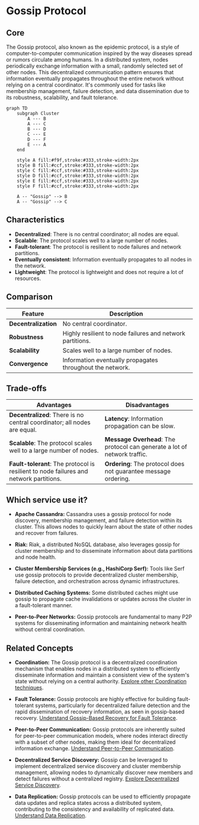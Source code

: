 # Gossip Protocol

## Core

The Gossip protocol, also known as the epidemic protocol, is a style of computer-to-computer communication inspired by the way diseases spread or rumors circulate among humans. In a distributed system, nodes periodically exchange information with a small, randomly selected set of other nodes. This decentralized communication pattern ensures that information eventually propagates throughout the entire network without relying on a central coordinator. It's commonly used for tasks like membership management, failure detection, and data dissemination due to its robustness, scalability, and fault tolerance.

```mermaid
graph TD
    subgraph Cluster
        A --- B
        A --- C
        B --- D
        C --- E
        D --- F
        E --- A
    end

    style A fill:#f9f,stroke:#333,stroke-width:2px
    style B fill:#ccf,stroke:#333,stroke-width:2px
    style C fill:#ccf,stroke:#333,stroke-width:2px
    style D fill:#ccf,stroke:#333,stroke-width:2px
    style E fill:#ccf,stroke:#333,stroke-width:2px
    style F fill:#ccf,stroke:#333,stroke-width:2px

    A -- "Gossip" --> B
    A -- "Gossip" --> C
```

## Characteristics

- **Decentralized**: There is no central coordinator; all nodes are equal.
- **Scalable**: The protocol scales well to a large number of nodes.
- **Fault-tolerant**: The protocol is resilient to node failures and network partitions.
- **Eventually consistent**: Information eventually propagates to all nodes in the network.
- **Lightweight**: The protocol is lightweight and does not require a lot of resources.

## Comparison

| Feature | Description |
|---|---|
| **Decentralization** | No central coordinator. |
| **Robustness** | Highly resilient to node failures and network partitions. |
| **Scalability** | Scales well to a large number of nodes. |
| **Convergence** | Information eventually propagates throughout the network. |

## Trade-offs

| Advantages | Disadvantages |
|---|---|
| **Decentralized**: There is no central coordinator; all nodes are equal. | **Latency**: Information propagation can be slow. |
| **Scalable**: The protocol scales well to a large number of nodes. | **Message Overhead**: The protocol can generate a lot of network traffic. |
| **Fault-tolerant**: The protocol is resilient to node failures and network partitions. | **Ordering**: The protocol does not guarantee message ordering. |

## Which service use it?



-   **Apache Cassandra:** Cassandra uses a gossip protocol for node discovery, membership management, and failure detection within its cluster. This allows nodes to quickly learn about the state of other nodes and recover from failures.

-   **Riak:** Riak, a distributed NoSQL database, also leverages gossip for cluster membership and to disseminate information about data partitions and node health.

-   **Cluster Membership Services (e.g., HashiCorp Serf):** Tools like Serf use gossip protocols to provide decentralized cluster membership, failure detection, and orchestration across dynamic infrastructures.

-   **Distributed Caching Systems:** Some distributed caches might use gossip to propagate cache invalidations or updates across the cluster in a fault-tolerant manner.

-   **Peer-to-Peer Networks:** Gossip protocols are fundamental to many P2P systems for disseminating information and maintaining network health without central coordination.

## Related Concepts

-   **Coordination:** The Gossip protocol is a decentralized coordination mechanism that enables nodes in a distributed system to efficiently disseminate information and maintain a consistent view of the system's state without relying on a central authority. [Explore other Coordination techniques](../README.md).

-   **Fault Tolerance:** Gossip protocols are highly effective for building fault-tolerant systems, particularly for decentralized failure detection and the rapid dissemination of recovery information, as seen in gossip-based recovery. [Understand Gossip-Based Recovery for Fault Tolerance](../../fault-tolerance/gossip-recovery/README.md).

-   **Peer-to-Peer Communication:** Gossip protocols are inherently suited for peer-to-peer communication models, where nodes interact directly with a subset of other nodes, making them ideal for decentralized information exchange. [Understand Peer-to-Peer Communication](../../communication/p2p/README.md).

-   **Decentralized Service Discovery:** Gossip can be leveraged to implement decentralized service discovery and cluster membership management, allowing nodes to dynamically discover new members and detect failures without a centralized registry. [Explore Decentralized Service Discovery](../../service-discovery/decentralized-discovery/README.md).

-   **Data Replication:** Gossip protocols can be used to efficiently propagate data updates and replica states across a distributed system, contributing to the consistency and availability of replicated data. [Understand Data Replication](../../data-replication/README.md).
